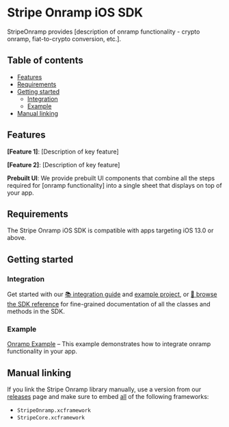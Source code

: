 # Stripe Onramp iOS SDK

StripeOnramp provides [description of onramp functionality - crypto onramp, fiat-to-crypto conversion, etc.].

## Table of contents
<!-- NOTE: Use case-sensitive anchor links for docc compatibility -->
<!--ts-->
* [Features](#Features)
* [Requirements](#Requirements)
* [Getting started](#Getting-started)
   * [Integration](#Integration)
   * [Example](#Example)
* [Manual linking](#Manual-linking)

<!--te-->

## Features

**[Feature 1]**: [Description of key feature]

**[Feature 2]**: [Description of key feature]

**Prebuilt UI**: We provide prebuilt UI components that combine all the steps required for [onramp functionality] into a single sheet that displays on top of your app.

## Requirements

The Stripe Onramp iOS SDK is compatible with apps targeting iOS 13.0 or above.

## Getting started

### Integration

Get started with our [📚 integration guide](https://stripe.com/docs/[onramp-docs-path]) and [example project](../Example/OnrampExample), or [📘 browse the SDK reference](https://stripe.dev/stripe-ios/stripe-onramp/index.html) for fine-grained documentation of all the classes and methods in the SDK.

### Example

[Onramp Example](../Example/OnrampExample) – This example demonstrates how to integrate onramp functionality in your app.

## Manual linking

If you link the Stripe Onramp library manually, use a version from our [releases](https://github.com/stripe/stripe-ios/releases) page and make sure to embed <ins>all</ins> of the following frameworks:
- `StripeOnramp.xcframework`
- `StripeCore.xcframework`
